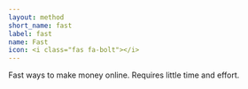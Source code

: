 ```yaml
---
layout: method
short_name: fast
label: fast
name: Fast
icon: <i class="fas fa-bolt"></i>
---
```

Fast ways to make money online. Requires little time and effort.
